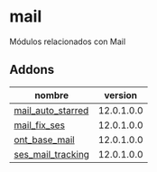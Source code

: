 mail
=========
Módulos relacionados con Mail


Addons
----------------
nombre | version
--- | ---
[mail_auto_starred](mail_auto_starred/) | 12.0.1.0.0
[mail_fix_ses](mail_fix_ses/) | 12.0.1.0.0
[ont_base_mail](ont_base_mail/) | 12.0.1.0.0
[ses_mail_tracking](ses_mail_tracking/) | 12.0.1.0.0
